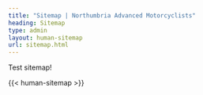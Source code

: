 ```yaml
---
title: "Sitemap | Northumbria Advanced Motorcyclists"
heading: Sitemap
type: admin
layout: human-sitemap
url: sitemap.html
---
```


Test sitemap!

{{< human-sitemap >}}